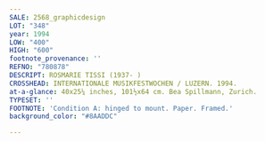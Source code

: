 ```yaml
---
SALE: 2568_graphicdesign
LOT: "348"
year: 1994
LOW: "400"
HIGH: "600"
footnote_provenance: ''
REFNO: "780878"
DESCRIPT: ROSMARIE TISSI (1937- )
CROSSHEAD: INTERNATIONALE MUSIKFESTWOCHEN / LUZERN. 1994.
at-a-glance: 40x25¼ inches, 101½x64 cm. Bea Spillmann, Zurich.
TYPESET: ''
FOOTNOTE: 'Condition A: hinged to mount. Paper. Framed.'
background_color: "#8AADDC"

---
```

